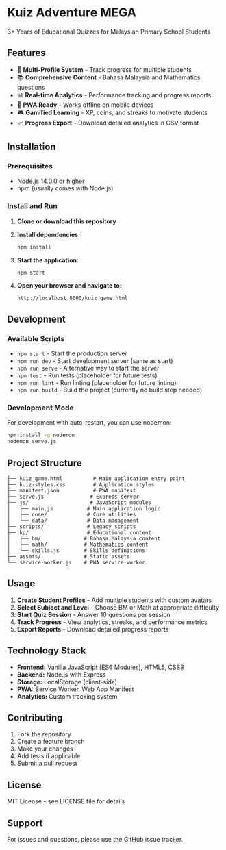 # Kuiz Adventure MEGA

3+ Years of Educational Quizzes for Malaysian Primary School Students

## Features

- 🎯 **Multi-Profile System** - Track progress for multiple students
- 📚 **Comprehensive Content** - Bahasa Malaysia and Mathematics questions
- 📊 **Real-time Analytics** - Performance tracking and progress reports
- 📱 **PWA Ready** - Works offline on mobile devices
- 🎮 **Gamified Learning** - XP, coins, and streaks to motivate students
- 📈 **Progress Export** - Download detailed analytics in CSV format

## Installation

### Prerequisites
- Node.js 14.0.0 or higher
- npm (usually comes with Node.js)

### Install and Run

1. **Clone or download this repository**
2. **Install dependencies:**
   ```bash
   npm install
   ```

3. **Start the application:**
   ```bash
   npm start
   ```

4. **Open your browser and navigate to:**
   ```
   http://localhost:8000/kuiz_game.html
   ```

## Development

### Available Scripts

- `npm start` - Start the production server
- `npm run dev` - Start development server (same as start)
- `npm run serve` - Alternative way to start the server
- `npm test` - Run tests (placeholder for future tests)
- `npm run lint` - Run linting (placeholder for future linting)
- `npm run build` - Build the project (currently no build step needed)

### Development Mode

For development with auto-restart, you can use nodemon:

```bash
npm install -g nodemon
nodemon serve.js
```

## Project Structure

```
├── kuiz_game.html          # Main application entry point
├── kuiz-styles.css         # Application styles
├── manifest.json           # PWA manifest
├── serve.js               # Express server
├── js/                    # JavaScript modules
│   ├── main.js           # Main application logic
│   ├── core/             # Core utilities
│   └── data/             # Data management
├── scripts/              # Legacy scripts
├── kp/                   # Educational content
│   ├── bm/              # Bahasa Malaysia content
│   ├── math/            # Mathematics content
│   └── skills.js        # Skills definitions
├── assets/              # Static assets
└── service-worker.js    # PWA service worker
```

## Usage

1. **Create Student Profiles** - Add multiple students with custom avatars
2. **Select Subject and Level** - Choose BM or Math at appropriate difficulty
3. **Start Quiz Session** - Answer 10 questions per session
4. **Track Progress** - View analytics, streaks, and performance metrics
5. **Export Reports** - Download detailed progress reports

## Technology Stack

- **Frontend:** Vanilla JavaScript (ES6 Modules), HTML5, CSS3
- **Backend:** Node.js with Express
- **Storage:** LocalStorage (client-side)
- **PWA:** Service Worker, Web App Manifest
- **Analytics:** Custom tracking system

## Contributing

1. Fork the repository
2. Create a feature branch
3. Make your changes
4. Add tests if applicable
5. Submit a pull request

## License

MIT License - see LICENSE file for details

## Support

For issues and questions, please use the GitHub issue tracker.